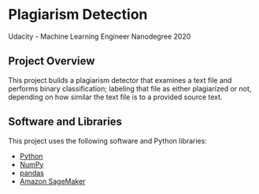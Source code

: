 # Plagiarism Detection
Udacity - Machine Learning Engineer Nanodegree 2020

## Project Overview
This project builds a plagiarism detector that examines a text file and performs binary classification; labeling
that file as either plagiarized or not, depending on how similar the text file is to a provided source text.

## Software and Libraries

This project uses the following software and Python libraries:

* [Python](https://www.python.org/downloads/release/python-364/)
* [NumPy](http://www.numpy.org/)
* [pandas](https://pandas.pydata.org/)
* [Amazon SageMaker](https://aws.amazon.com/sagemaker/)